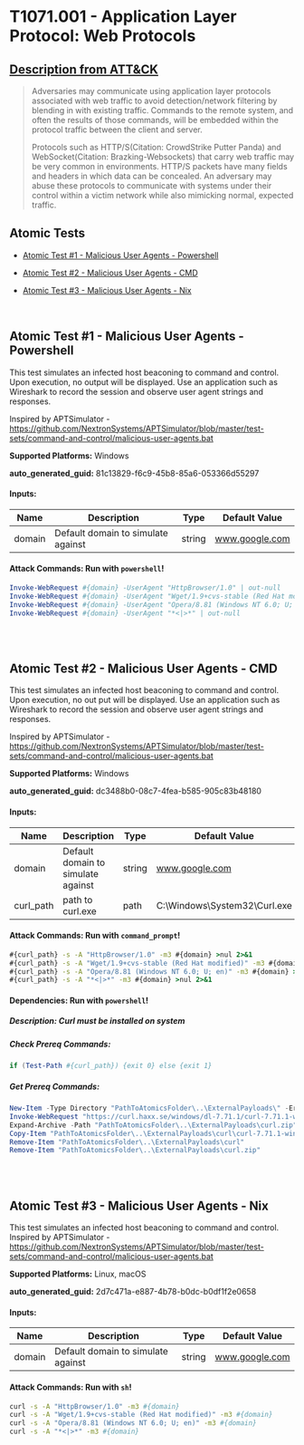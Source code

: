 # T1071.001 - Application Layer Protocol: Web Protocols

## [Description from ATT&CK](https://attack.mitre.org/techniques/T1071/001)

<blockquote>Adversaries may communicate using application layer protocols associated with web traffic to avoid detection/network filtering by blending in with existing traffic. Commands to the remote system, and often the results of those commands, will be embedded within the protocol traffic between the client and server.

Protocols such as HTTP/S(Citation: CrowdStrike Putter Panda) and WebSocket(Citation: Brazking-Websockets) that carry web traffic may be very common in environments. HTTP/S packets have many fields and headers in which data can be concealed. An adversary may abuse these protocols to communicate with systems under their control within a victim network while also mimicking normal, expected traffic. </blockquote>

## Atomic Tests

- [Atomic Test #1 - Malicious User Agents - Powershell](#atomic-test-1---malicious-user-agents---powershell)

- [Atomic Test #2 - Malicious User Agents - CMD](#atomic-test-2---malicious-user-agents---cmd)

- [Atomic Test #3 - Malicious User Agents - Nix](#atomic-test-3---malicious-user-agents---nix)

<br/>

## Atomic Test #1 - Malicious User Agents - Powershell

This test simulates an infected host beaconing to command and control. Upon execution, no output will be displayed.
Use an application such as Wireshark to record the session and observe user agent strings and responses.

Inspired by APTSimulator - https://github.com/NextronSystems/APTSimulator/blob/master/test-sets/command-and-control/malicious-user-agents.bat

**Supported Platforms:** Windows

**auto_generated_guid:** 81c13829-f6c9-45b8-85a6-053366d55297

#### Inputs:

| Name   | Description                        | Type   | Default Value  |
| ------ | ---------------------------------- | ------ | -------------- |
| domain | Default domain to simulate against | string | www.google.com |

#### Attack Commands: Run with `powershell`!

```powershell
Invoke-WebRequest #{domain} -UserAgent "HttpBrowser/1.0" | out-null
Invoke-WebRequest #{domain} -UserAgent "Wget/1.9+cvs-stable (Red Hat modified)" | out-null
Invoke-WebRequest #{domain} -UserAgent "Opera/8.81 (Windows NT 6.0; U; en)" | out-null
Invoke-WebRequest #{domain} -UserAgent "*<|>*" | out-null
```

<br/>
<br/>

## Atomic Test #2 - Malicious User Agents - CMD

This test simulates an infected host beaconing to command and control. Upon execution, no out put will be displayed.
Use an application such as Wireshark to record the session and observe user agent strings and responses.

Inspired by APTSimulator - https://github.com/NextronSystems/APTSimulator/blob/master/test-sets/command-and-control/malicious-user-agents.bat

**Supported Platforms:** Windows

**auto_generated_guid:** dc3488b0-08c7-4fea-b585-905c83b48180

#### Inputs:

| Name      | Description                        | Type   | Default Value                            |
| --------- | ---------------------------------- | ------ | ---------------------------------------- |
| domain    | Default domain to simulate against | string | www.google.com                           |
| curl_path | path to curl.exe                   | path   | C:&#92;Windows&#92;System32&#92;Curl.exe |

#### Attack Commands: Run with `command_prompt`!

```cmd
#{curl_path} -s -A "HttpBrowser/1.0" -m3 #{domain} >nul 2>&1
#{curl_path} -s -A "Wget/1.9+cvs-stable (Red Hat modified)" -m3 #{domain} >nul 2>&1
#{curl_path} -s -A "Opera/8.81 (Windows NT 6.0; U; en)" -m3 #{domain} >nul 2>&1
#{curl_path} -s -A "*<|>*" -m3 #{domain} >nul 2>&1
```

#### Dependencies: Run with `powershell`!

##### Description: Curl must be installed on system

##### Check Prereq Commands:

```powershell
if (Test-Path #{curl_path}) {exit 0} else {exit 1}
```

##### Get Prereq Commands:

```powershell
New-Item -Type Directory "PathToAtomicsFolder\..\ExternalPayloads\" -ErrorAction Ignore -Force | Out-Null
Invoke-WebRequest "https://curl.haxx.se/windows/dl-7.71.1/curl-7.71.1-win32-mingw.zip" -Outfile "PathToAtomicsFolder\..\ExternalPayloads\curl.zip"
Expand-Archive -Path "PathToAtomicsFolder\..\ExternalPayloads\curl.zip" -DestinationPath "PathToAtomicsFolder\..\ExternalPayloads\curl"
Copy-Item "PathToAtomicsFolder\..\ExternalPayloads\curl\curl-7.71.1-win32-mingw\bin\curl.exe" #{curl_path}
Remove-Item "PathToAtomicsFolder\..\ExternalPayloads\curl"
Remove-Item "PathToAtomicsFolder\..\ExternalPayloads\curl.zip"
```

<br/>
<br/>

## Atomic Test #3 - Malicious User Agents - Nix

This test simulates an infected host beaconing to command and control.
Inspired by APTSimulator - https://github.com/NextronSystems/APTSimulator/blob/master/test-sets/command-and-control/malicious-user-agents.bat

**Supported Platforms:** Linux, macOS

**auto_generated_guid:** 2d7c471a-e887-4b78-b0dc-b0df1f2e0658

#### Inputs:

| Name   | Description                        | Type   | Default Value  |
| ------ | ---------------------------------- | ------ | -------------- |
| domain | Default domain to simulate against | string | www.google.com |

#### Attack Commands: Run with `sh`!

```sh
curl -s -A "HttpBrowser/1.0" -m3 #{domain}
curl -s -A "Wget/1.9+cvs-stable (Red Hat modified)" -m3 #{domain}
curl -s -A "Opera/8.81 (Windows NT 6.0; U; en)" -m3 #{domain}
curl -s -A "*<|>*" -m3 #{domain}
```

<br/>
